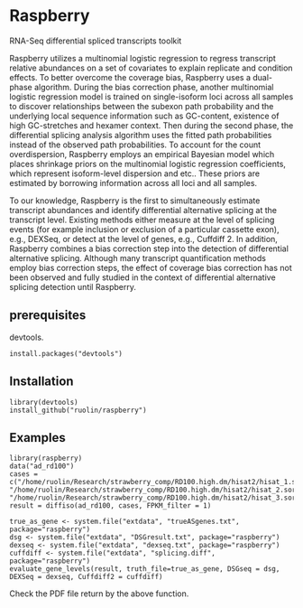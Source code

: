 # Raspberry
RNA-Seq differential spliced transcripts toolkit

Raspberry utilizes a multinomial logistic regression to regress transcript relative abundances on a set of covariates to explain replicate and condition effects.
To better overcome the coverage bias, Raspberry uses a dual-phase algorithm.
During the bias correction phase, another multinomial logistic regression model is trained on single-isoform loci across all samples to discover relationships between the subexon path probability and the underlying local sequence information such as GC-content, existence of high GC-stretches and hexamer context. 
Then during the second phase, the differential splicing analysis algorithm uses the fitted path probabilities instead of the observed path probabilities. To account for the count overdispersion, Raspberry employs an empirical Bayesian model which places shrinkage priors on the multinomial logistic regression coefficients, which represent isoform-level dispersion and etc..
These priors are estimated by borrowing information across all loci and all samples.

To our knowledge, Raspberry is the first to simultaneously estimate transcript abundances and identify differential alternative splicing at the transcript level.
Existing methods either measure at the level of splicing events (for example inclusion or exclusion of a particular cassette exon), e.g., DEXSeq,  or detect at the level of genes, e.g., Cuffdiff 2.
In addition, Raspberry combines a bias correction step into the detection of differential alternative splicing.
Although many transcript quantification methods employ bias correction steps, the effect of coverage bias correction has not been observed and fully studied in the context of differential alternative splicing detection until Raspberry.

## prerequisites
devtools.
```
install.packages("devtools")
```

## Installation
```
library(devtools)
install_github("ruolin/raspberry")
```

## Examples
```
library(raspberry)
data("ad_rd100")
cases = c("/home/ruolin/Research/strawberry_comp/RD100.high.dm/hisat2/hisat_1.sorted.bam", "/home/ruolin/Research/strawberry_comp/RD100.high.dm/hisat2/hisat_2.sorted.bam", "/home/ruolin/Research/strawberry_comp/RD100.high.dm/hisat2/hisat_3.sorted.bam")
result = diffiso(ad_rd100, cases, FPKM_filter = 1)

true_as_gene <- system.file("extdata", "trueASgenes.txt", package="raspberry")
dsg <- system.file("extdata", "DSGresult.txt", package="raspberry")
dexseq <- system.file("extdata", "dexseq.txt", package="raspberry")
cuffdiff <- system.file("extdata", "splicing.diff", package="raspberry")
evaluate_gene_levels(result, truth_file=true_as_gene, DSGseq = dsg, DEXSeq = dexseq, Cuffdiff2 = cuffdiff)
```
Check the PDF file return by the above function.
